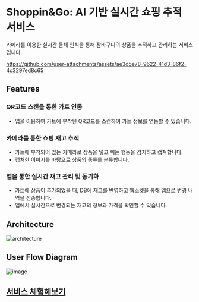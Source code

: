 # Shoppin&Go: AI 기반 실시간 쇼핑 추적 서비스
카메라를 이용한 실시간 물체 인식을 통해 잠바구니의 상품을 추적하고 관리하는 서비스입니다.

https://github.com/user-attachments/assets/ae3d5e78-9622-41d3-86f2-4c3297ed8c65

## Features
### QR코드 스캔을 통한 카트 연동
- 앱을 이용하여 카트에 부착된 QR코드를 스캔하여 카트 정보를 연동할 수 있습니다.
### 카메라를 통한 쇼핑 재고 추적
- 카트에 부착되어 있는 카메라로 상품을 넣고 빼는 행동을 감지하고 캡쳐합니다.
- 캡처한 이미지를 바탕으로 상품의 종류를 분류합니다.
### 앱을 통한 실시간 재고 관리 및 동기화
- 카트에 상품이 추가되었을 때, DB에 재고를 반영하고 웹소켓을 통해 앱으로 변경 내역을 전송합니다.
- 앱에서 실시간으로 변경되는 재고의 정보과 가격을 확인할 수 있습니다.

## Architecture

![architecture](https://github.com/user-attachments/assets/d1dabbb5-0dbf-4761-8c0c-8bf6d0117ae0)


## User Flow Diagram

![image](https://github.com/user-attachments/assets/61fda617-7326-49c4-a309-132adf24eb2a)

## [서비스 체험헤보기](https://shoppin-and-go.github.io/frontend/)
